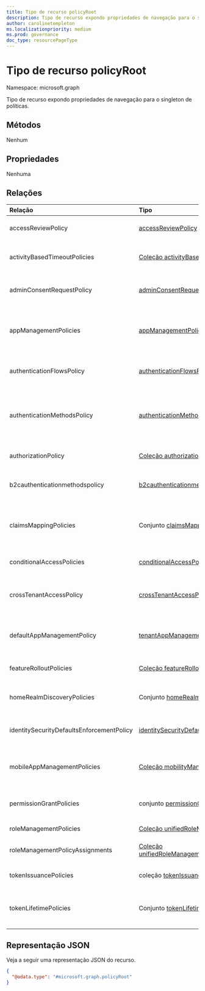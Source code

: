 ```yaml
---
title: Tipo de recurso policyRoot
description: Tipo de recurso expondo propriedades de navegação para o singleton de políticas.
author: carolinetempleton
ms.localizationpriority: medium
ms.prod: governance
doc_type: resourcePageType
---
```


# <a name="policyroot-resource-type"></a>Tipo de recurso policyRoot

Namespace: microsoft.graph

Tipo de recurso expondo propriedades de navegação para o singleton de políticas.

## <a name="methods"></a>Métodos
Nenhum

## <a name="properties"></a>Propriedades
Nenhuma

## <a name="relationships"></a>Relações

| Relação                              | Tipo                                                                                                      | Descrição                                                                                                                                                          |
|:------------------------------------------|:----------------------------------------------------------------------------------------------------------|:---------------------------------------------------------------------------------------------------------------------------------------------------------------------|
| accessReviewPolicy                        | [accessReviewPolicy](accessreviewpolicy.md)                                                               | A política que contém configurações de revisão de acesso no nível do diretório.                                                                                                     |
| activityBasedTimeoutPolicies              | [Coleção activityBasedTimeoutPolicy](activitybasedtimeoutpolicy.md)                                    | A política que controla o tempo de ociosidade das sessões da Web para aplicativos.                                                                                        |
| adminConsentRequestPolicy                 | [adminConsentRequestPolicy](adminconsentrequestpolicy.md)                                                 | A política pela qual as solicitações de consentimento são criadas e gerenciadas para todo o locatário.                                                                                  |
| appManagementPolicies                     | [appManagementPolicy](appmanagementpolicy.md) collection                                                  | As políticas que impõem restrições de gerenciamento de aplicativos para aplicativos e entidades de serviço específicas, substituindo o defaultAppManagementPolicy.                   |
| authenticationFlowsPolicy                 | [authenticationFlowsPolicy](authenticationflowspolicy.md)                                                 | A configuração de política da experiência de assinatura de autoatendam de usuários externos.                                                                                   |
| authenticationMethodsPolicy               | [authenticationMethodsPolicy](authenticationmethodspolicy.md)                                             | Os métodos de autenticação e os usuários que têm permissão para usá-los para entrar e executar a autenticação multifato (MFA) no Azure Active Directory (Azure AD). |
| authorizationPolicy                       | [Coleção authorizationPolicy](authorizationpolicy.md)                                                  | A política que controla as configurações de autorização do Azure AD.                                                                                                            |
| b2cauthenticationmethodspolicy            | [b2cauthenticationmethodspolicy](b2cauthenticationmethodspolicy.md)                                       | As políticas do Azure AD B2C que definem como os usuários finais se registram por meio de contas locais.                                                                                     |
| claimsMappingPolicies                     | Conjunto [claimsMappingPolicy](claimsmappingpolicy.md)                                                  | As políticas de mapeamento de declaração para protocolos WS-Fed, SAML, OAuth 2.0 e Conexão OpenID, para tokens emitidos para um aplicativo específico.                                   |
| conditionalAccessPolicies                 | [conditionalAccessPolicy](conditionalaccesspolicy.md)                                                     | As regras personalizadas que definem um cenário de acesso.                                                                                                                     |
| crossTenantAccessPolicy                   | [crossTenantAccessPolicy](crosstenantaccesspolicy.md)                           | As regras personalizadas que definem um cenário de acesso ao interagir com locatários externos do Azure AD.                                                                                                                     |
| defaultAppManagementPolicy                | [tenantAppManagementPolicy](tenantappmanagementpolicy.md)                                                 | A política de todo o locatário que impõe restrições de gerenciamento de aplicativos para todos os aplicativos e entidades de serviço.                                                        |
| featureRolloutPolicies                    | [Coleção featureRolloutPolicy](featurerolloutpolicy.md)                                                | A política de lançamento de recursos associada a um objeto de diretório.                                                                                                       |
| homeRealmDiscoveryPolicies                | Conjunto [homeRealmDiscoveryPolicy](homerealmdiscoverypolicy.md)                                        | A política para controlar o comportamento de autenticação do Azure AD para usuários federados.                                                                                          |
| identitySecurityDefaultsEnforcementPolicy | [identitySecurityDefaultsEnforcementPolicy](identitysecuritydefaultsenforcementpolicy.md)                 | A política que representa os padrões de segurança que protegem contra ataques comuns.                                                                                |
| mobileAppManagementPolicies               | [Coleção mobilityManagementPolicy](mobilitymanagementpolicy.md)                                        | A política que define a configuração de registro automático para um aplicativo de gerenciamento de mobilidade (MDM ou MAM).                                                            |
| permissionGrantPolicies                   | conjunto [permissionGrantPolicy](permissiongrantpolicy.md)                                              | A política que especifica as condições sob as quais o consentimento pode ser concedido.                                                                                         |
| roleManagementPolicies                    | [Coleção unifiedRoleManagementPolicy](../resources/unifiedrolemanagementpolicy.md)                     | Representa as políticas de gerenciamento de função.                                                                                                                             |
| roleManagementPolicyAssignments           | [Coleção unifiedRoleManagementPolicyAssignment](../resources/unifiedrolemanagementpolicyassignment.md) | Representa as atribuições de política de gerenciamento de função.                                                                                                                   |
| tokenIssuancePolicies                     | coleção [tokenIssuancePolicy](tokenissuancepolicy.md)                                                  | A política que especifica as características dos tokens SAML emitidos pelo Azure AD.                                                                                     |
| tokenLifetimePolicies                     | Conjunto [tokenLifetimePolicy](tokenlifetimepolicy.md)                                                  | A política que controla o tempo de vida de um token de acesso JWT, um token de ID ou um token SAML 1.1/2.0 emitido pelo Azure AD.                                                |

## <a name="json-representation"></a>Representação JSON
Veja a seguir uma representação JSON do recurso.
<!-- {
  "blockType": "resource",
  "keyProperty": "id",
  "@odata.type": "microsoft.graph.policyRoot",
  "openType": false
}
-->
``` json
{
  "@odata.type": "#microsoft.graph.policyRoot"
}
```
